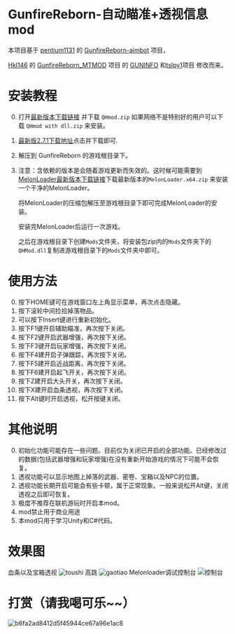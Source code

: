 # GunfireReborn-自动瞄准+透视信息mod

本项目基于 [pentium1131](https://github.com/pentium1131) 的 [GunfireReborn-aimbot](https://github.com/pentium1131/GunfireReborn-aimbot) 项目，

[Hkl146](https://github.com/Hkl146) 的 [GunfireReborn_MTMOD](https://github.com/Hkl146/GunfireReborn_MTMOD) 项目 的 [GUNINFO](https://github.com/Hkl146/GUNINFO)  和[tslpy1](https://github.com/tslpy1/GRMod)项目 修改而来。

# 安装教程

0. 打开[最新版本下载链接](https://github.com/2837164889/GunfireReborn-QHmod/releases/) 并下载 ```QHmod.zip``` 如果网络不是特别好的用户可以下载 ```QHmod with dll.zip``` 来安装。
1. [最新版2.7.1下载地址](https://www.mediafire.com/file/l0m3zxtkh5u2184/QHMod2.7.1.zip/file)点击并下载即可.

2. 解压到 GunfireReborn 的游戏根目录下。

3. 注意：含依赖的版本是会随着游戏更新而失效的。这时候可能需要到[MelonLoader最新版本下载链接](https://github.com/LavaGang/MelonLoader/releases/latest)下载最新版本的``` MelonLoader.x64.zip ``` 来安装一个干净的MelonLoader。

   将MelonLoader的压缩包解压至游戏根目录下即可完成MelonLoader的安装。

   安装完MelonLoader后运行一次游戏。

   之后在游戏根目录下创建```Mods```文件夹，将安装包zip内的```Mods```文件夹下的```QHMod.dll```复制进游戏根目录下的```Mods```文件夹中即可。

# 使用方法

0. 按下HOME键可在游戏窗口左上角显示菜单，再次点击隐藏。
1. 按下滚轮中间捡拾掉落物品。
2. 可以按下Insert键进行重新初始化。
3. 按下F1键开启辅助瞄准，再次按下关闭。
4. 按下F2键开启武器增强，再次按下关闭。
5. 按下F3键开启玩家增强，再次按下关闭。
6. 按下F4建开启子弹跟踪，再次按下关闭。
7. 按下F5建开启近战距离，再次按下关闭。
8. 按下F6建开启起飞开关，再次按下关闭。
9. 按下Z建开启大头开关，再次按下关闭。
10. 按下X建开启血条透视，再次按下关闭。
11. 按下Alt键时开启透视，松开按键关闭。

# 其他说明

0. 初始化功能可能存在一些问题。目前仅为关闭已开启的全部功能。已经修改过的数据(包括武器增强和玩家增强)在没有重新开始游戏的情况下可能不会恢复。
1. 透视功能可以显示地图上掉落的武器、密卷、宝箱以及NPC的位置。
2. 透视功能长期开启可能会有些卡顿，属于正常现象。一般来说松开Alt键，关闭透视之后即可恢复。
3. 极度不推荐在联机游玩时开启本mod。
4. mod禁止用于商业用途
5. 本mod只用于学习Unity和C#代码。

# 效果图

血条以及宝箱透视
![toushi](https://user-images.githubusercontent.com/44740722/202058969-b81a4776-b094-4408-8776-a214a4b3d6fb.png)
高跳
![gaotiao](https://user-images.githubusercontent.com/44740722/202058978-d77ed357-376f-4416-bb5b-25037e30a828.png)
Melonloader调试控制台
![控制台](https://user-images.githubusercontent.com/44740722/202058990-85694c92-b4a4-4a82-a307-07af2a4f0246.png)

# 打赏（请我喝可乐~~）
![b6fa2ad8412d5f45944ce67a96e1ac8](https://github.com/2837164889/GunfireReborn-QHmod/assets/44740722/0957283f-ade0-470d-b37a-ac69296b75b6)
